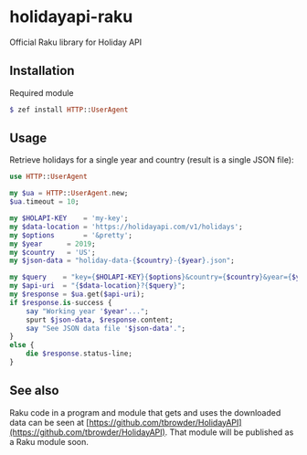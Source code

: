 # holidayapi-raku
Official Raku library for Holiday API

## Installation

Required module

```raku
$ zef install HTTP::UserAgent
```

## Usage

Retrieve holidays for a single year and country (result is a single
JSON file):


```raku
use HTTP::UserAgent

my $ua = HTTP::UserAgent.new;
$ua.timeout = 10;

my $HOLAPI-KEY    = 'my-key';
my $data-location = 'https://holidayapi.com/v1/holidays';
my $options       = '&pretty';
my $year      = 2019;
my $country   = 'US';
my $json-data = "holiday-data-{$country}-{$year}.json";

my $query    = "key={$HOLAPI-KEY}{$options}&country={$country}&year={$year}";
my $api-uri  = "{$data-location}?{$query}";
my $response = $ua.get($api-uri);
if $response.is-success {
    say "Working year '$year'...";
    spurt $json-data, $response.content;
    say "See JSON data file '$json-data'.";
}
else {
    die $response.status-line;
}
```

## See also

Raku code in a program and module that gets and uses the downloaded data can be seen at
[https://github.com/tbrowder/HolidayAPI](https://github.com/tbrowder/HolidayAPI).
That module will be published as a Raku module soon.

